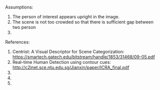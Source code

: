 Assumptions:

1. The person of interest appears upright in the image.
2. The scene is not too crowded so that there is sufficient gap between two
   person
3. 

References:

1. Centrist: A Visual Descriptor for Scene Categorization: https://smartech.gatech.edu/bitstream/handle/1853/31468/09-05.pdf
2. Real-time Human Detection using contour cues: http://c2inet.sce.ntu.edu.sg/Jianxin/paper/ICRA_final.pdf
3.
4.
5.

